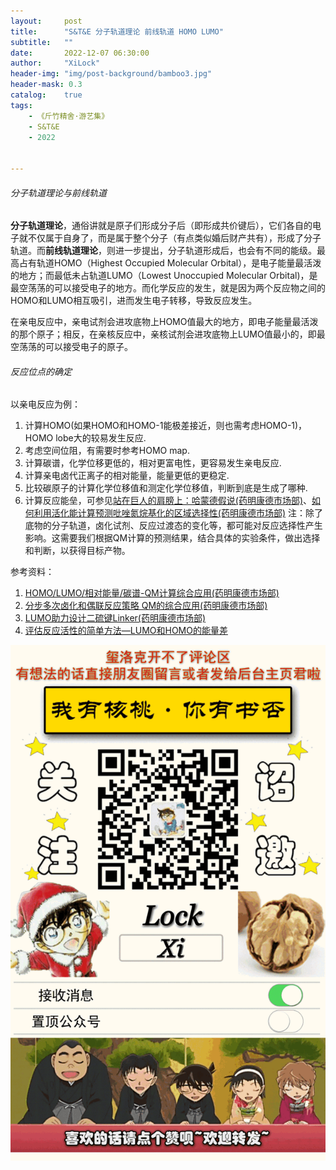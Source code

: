 ```yaml
---
layout:     post
title:      "S&T&E 分子轨道理论 前线轨道 HOMO LUMO"
subtitle:   ""
date:       2022-12-07 06:30:00
author:     "XiLock"
header-img: "img/post-background/bamboo3.jpg"
header-mask: 0.3
catalog:    true
tags:
    - 《斤竹精舍·游艺集》
    - S&T&E
    - 2022


---
```


###### 分子轨道理论与前线轨道
**分子轨道理论**，通俗讲就是原子们形成分子后（即形成共价键后），它们各自的电子就不仅属于自身了，而是属于整个分子（有点类似婚后财产共有），形成了分子轨道。而**前线轨道理论**，则进一步提出，分子轨道形成后，也会有不同的能级。最高占有轨道HOMO（Highest Occupied Molecular Orbital），是电子能量最活泼的地方；而最低未占轨道LUMO（Lowest Unoccupied Molecular Orbital)，是最空荡荡的可以接受电子的地方。而化学反应的发生，就是因为两个反应物之间的HOMO和LUMO相互吸引，进而发生电子转移，导致反应发生。

在亲电反应中，亲电试剂会进攻底物上HOMO值最大的地方，即电子能量最活泼的那个原子；相反，在亲核反应中，亲核试剂会进攻底物上LUMO值最小的，即最空荡荡的可以接受电子的原子。


###### 反应位点的确定
以亲电反应为例：
1. 计算HOMO(如果HOMO和HOMO-1能极差接近，则也需考虑HOMO-1)，HOMO lobe大的较易发生反应.
1. 考虑空间位阻，有需要时参考HOMO map.
1. 计算碳谱，化学位移更低的，相对更富电性，更容易发生亲电反应.
1. 计算亲电卤代正离子的相对能量，能量更低的更稳定.
1. 比较碳原子的计算化学位移值和测定化学位移值，判断到底是生成了哪种.
1. 计算反应能垒，可参见[站在巨人的肩膀上：哈蒙德假说(药明康德市场部)](https://zhuanlan.zhihu.com/p/548944901)、[如何利用活化能计算预测吡唑氮烷基化的区域选择性(药明康德市场部)](https://zhuanlan.zhihu.com/p/551600215)
注：除了底物的分子轨道，卤化试剂、反应过渡态的变化等，都可能对反应选择性产生影响。这需要我们根据QM计算的预测结果，结合具体的实验条件，做出选择和判断，以获得目标产物。

参考资料：
1. [HOMO/LUMO/相对能量/碳谱-QM计算综合应用(药明康德市场部)](https://zhuanlan.zhihu.com/p/579326891)
1. [分步多次卤化和偶联反应策略 QM的综合应用(药明康德市场部)](https://zhuanlan.zhihu.com/p/537906072)
1. [LUMO助力设计二硫键Linker(药明康德市场部)](https://zhuanlan.zhihu.com/p/562784229)
1. [评估反应活性的简单方法—LUMO和HOMO的能量差](https://zhuanlan.zhihu.com/p/590213431)
 
![](/img/wc-tail.GIF)
